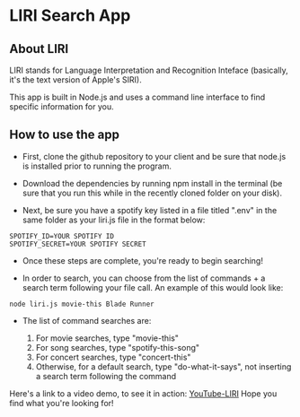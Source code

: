 # LIRI Search App

## About LIRI
LIRI stands for Language Interpretation and Recognition Inteface (basically, it's the text version of Apple's SIRI).

This app is built in Node.js and uses a command line interface to find specific information for you. 

## How to use the app

* First, clone the github repository to your client and be sure that node.js is installed prior to running the program.

* Download the dependencies by running npm install in the terminal (be sure that you run this while in the recently cloned folder on your disk). 

* Next, be sure you have a spotify key listed in a file titled ".env" in the same folder as your liri.js file in the format below:
```
SPOTIFY_ID=YOUR SPOTIFY ID
SPOTIFY_SECRET=YOUR SPOTIFY SECRET
```

* Once these steps are complete, you're ready to begin searching!


* In order to search, you can choose from the list of commands + a search term following your file call. An example of this would look like:
```
node liri.js movie-this Blade Runner
```
* The list of command searches are:

    1. For movie searches, type "movie-this"
    1. For song searches, type "spotify-this-song"
    1. For concert searches, type "concert-this"
    1. Otherwise, for a default search, type "do-what-it-says", not inserting a search term following the command

Here's a link to a video demo, to see it in action:
[YouTube-LIRI](https://youtu.be/LdI-ygRvIFs)
Hope you find what you're looking for!